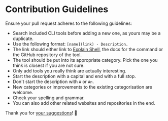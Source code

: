 # Contribution Guidelines
Ensure your pull request adheres to the following guidelines:
- Search included CLI tools before adding a new one, as yours may be a duplicate.
- Use the following format: `[name](link) - Description.`
- The link should either link to [Explain Shell](https://www.explainshell.com), the docs for the command or the GitHub repository of the tool.
- The tool should be put into its appropriate category. Pick the one you think is closest if you are not sure.
- Only add tools you really think are actually interesting.
- Start the description with a capital and end with a full stop.
- Don't start the description with `A` or `An`.
- New categories or improvements to the existing categorisation are welcome.
- Check your spelling and grammar.
- You can also add other related websites and repositories in the end.

Thank you for [your suggestions](../../edit/master/readme.md)! 💜